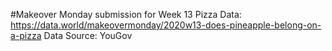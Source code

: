 #Makeover Monday submission for Week 13 Pizza
Data: https://data.world/makeovermonday/2020w13-does-pineapple-belong-on-a-pizza
Data Source: YouGov
